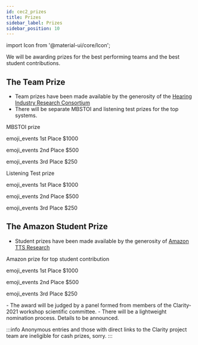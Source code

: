 ```yaml
---
id: cec2_prizes
title: Prizes
sidebar_label: Prizes
sidebar_position: 10
---
```


import Icon from '@material-ui/core/Icon';

We will be awarding prizes for the best performing teams and the best student contributions.

## The Team Prize

- Team prizes have been made available by the generosity of the [Hearing Industry Research Consortium](http://www.hearingirc.com)
- There will be separate MBSTOI and listening test prizes for the top systems.


<div className="container">
        <div className="row">
      <div className="text--center padding-horiz--md">
    <p/> MBSTOI prize
  <p/> <Icon  style={{ fontSize: 30, color: "gold"  }}>emoji_events</Icon> 1st Place $1000
  <p/> <Icon  style={{ fontSize: 30, color: "silver"  }}>emoji_events</Icon> 2nd Place $500
  <p/> <Icon  style={{ fontSize: 30, color: "#ff6347" }}>emoji_events</Icon> 3rd Place $250
      </div>
    <div className="text--center padding-horiz--md">
    <p/> Listening Test prize
  <p/> <Icon  style={{ fontSize: 30, color: "gold"  }}>emoji_events</Icon> 1st Place $1000
  <p/> <Icon  style={{ fontSize: 30, color: "silver"  }}>emoji_events</Icon> 2nd Place $500
  <p/> <Icon  style={{ fontSize: 30, color: "#ff6347" }}>emoji_events</Icon> 3rd Place $250
      </div>
     </div>
</div>

## The Amazon Student Prize

- Student prizes have been made available by the generosity of [Amazon TTS Research](http://www.amazon.science)
<div className="container">
        <div className="row">
  <div className="text--center padding-horiz--md">
    <p/> Amazon prize for top student contribution
  <p/> <Icon  style={{ fontSize: 30, color: "gold"  }}>emoji_events</Icon> 1st Place $1000
  <p/> <Icon  style={{ fontSize: 30, color: "silver"  }}>emoji_events</Icon> 2nd Place $500
  <p/> <Icon  style={{ fontSize: 30, color: "#ff6347" }}>emoji_events</Icon> 3rd Place $250
      </div>
     </div>
</div>
<p/>
- The award will be judged by a panel formed from members of the Clarity-2021 workshop scientific committee. 
- There will be a lightweight nomination process. Details to be announced.

:::info
  Anonymous entries and those with direct links to the Clarity project team are ineligible for cash prizes, sorry.
:::